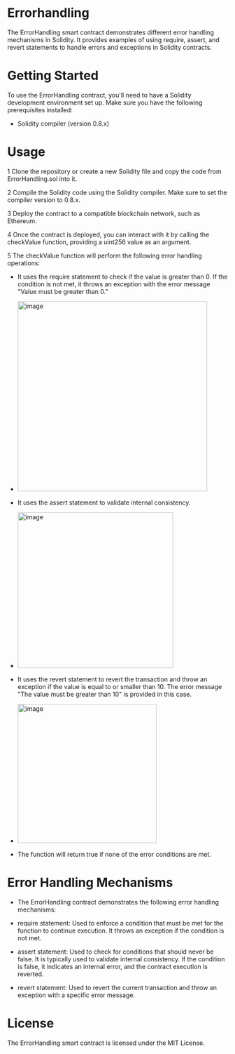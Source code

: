 # Errorhandling

The ErrorHandling smart contract demonstrates different error handling mechanisms in Solidity. It provides examples of using require, assert, and revert statements to handle errors and exceptions in Solidity contracts.

# Getting Started
To use the ErrorHandling contract, you'll need to have a Solidity development environment set up. Make sure you have the following prerequisites installed:

- Solidity compiler (version 0.8.x)
# Usage
1 Clone the repository or create a new Solidity file and copy the code from ErrorHandling.sol into it.

2 Compile the Solidity code using the Solidity compiler. Make sure to set the compiler version to 0.8.x.

3 Deploy the contract to a compatible blockchain network, such as Ethereum.

4 Once the contract is deployed, you can interact with it by calling the checkValue function, providing a uint256 value as an argument.

5 The checkValue function will perform the following error handling operations:

- It uses the require statement to check if the value is greater than 0. If the condition is not met, it throws an exception with the error message "Value must be greater than 0."
- <img width="433" alt="image" src="https://github.com/dheerajkaushik/errorhandling/assets/94304859/d0a11604-b118-451e-b6af-6326c0a81864">


- It uses the assert statement to validate internal consistency.
- <img width="355" alt="image" src="https://github.com/dheerajkaushik/errorhandling/assets/94304859/fbaf0c4a-4ec8-4384-824c-83df68d8969b">


- It uses the revert statement to revert the transaction and throw an exception if the value is equal to or smaller than 10. The error message "The value must be  greater than 10" is provided in this case.
- <img width="317" alt="image" src="https://github.com/dheerajkaushik/errorhandling/assets/94304859/d744e4c6-b963-46e9-86db-2b61a239e72f">


- The function will return true if none of the error conditions are met.

# Error Handling Mechanisms
- The ErrorHandling contract demonstrates the following error handling mechanisms:

- require statement: Used to enforce a condition that must be met for the function to continue execution. It throws an exception if the condition is not met.

- assert statement: Used to check for conditions that should never be false. It is typically used to validate internal consistency. If the condition is false, it indicates an internal error, and the contract execution is reverted.

- revert statement: Used to revert the current transaction and throw an exception with a specific error message.

# License
The ErrorHandling smart contract is licensed under the MIT License.
